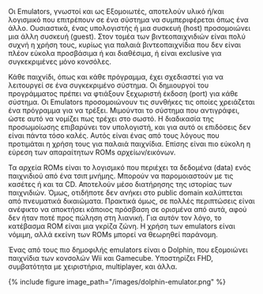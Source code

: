 Οι Emulators, γνωστοί και ως Εξομοιωτές, αποτελούν υλικό ή/και λογισμικό που επιτρέπουν σε ένα σύστημα να συμπεριφέρεται όπως ένα άλλο.
Ουσιαστικά, ένας υπολογιστής ή μια συσκευή (host) προσομοιώνει μια άλλη συσκευή (guest). 
Στον τομέα των βιντεοπαιχνιδιών είναι πολύ συχνή η χρήση τους, κυρίως για παλαιά βιντεοπαιχνίδια που δεν είναι πλέον εύκολα προσβάσιμα ή και διαθέσιμα, 
ή είναι exclusive για συγκεκριμένες μόνο κονσόλες.

Κάθε παιχνίδι, όπως και κάθε πρόγραμμα, έχει σχεδιαστεί για να λειτουργεί σε ένα συγκεκριμένο σύστημα. Οι δημιουργοί του προγράμματος πρέπει να φτιάξουν
ξεχωριστή έκδοση (port) για κάθε σύστημα. Οι Emulators προσομοιώνουν τις συνθήκες τις οποίες χρειάζεται ένα πρόγραμμα για να τρέξει. Μιμούνται το σύστημα που
αντιγράφει, ώστε αυτό να νομίζει πως τρέχει στο σωστό. Η διαδικασία της προσωμοίωσης επιβαρύνει τον υπολογιστή, και για αυτό οι επιδόσεις δεν είναι πάντα τόσο καλές.
Αυτός είναι ένας από τους λόγους που προτιμάται η χρήση τους για παλαιά παιχνίδια. Επίσης είναι πιο εύκολη η εύρεση των απαραίτητων ROMs αρχείων/εικόνων.

Τα αρχεία ROMs είναι το λογισμικό που περιέχει τα δεδομένα (data) ενός παιχνιδιού από ένα τσιπ μνήμης. Μπορούν να παρομοιαστούν με τις κασέτες ή και τα CD.
Αποτελούν μέσο διατήρησης της ιστορίας των παιχνιδιών. Όμως, οτιδήποτε δεν ανήκει στο public domain καλύπτεται από πνευματικά δικαιώματα. Πρακτικά όμως,
σε πολλές περιπτώσεις είναι ανέφικτο να αποκτήσει κάποιος πρόσβαση σε ορισμένα από αυτά, αφού δεν ήταν ποτέ προς πώληση στη λιανική. Για αυτόν τον λόγο, το
κατέβασμα ROM είναι μια γκρίζα ζώνη. Η χρήση των emulators είναι νόμιμη, αλλά εκείνη των ROMs μπορεί να θεωρηθεί παράνομη.

Ένας από τους πιο δημοφιλής emulators είναι ο Dolphin, που εξομοιώνει παιχνίδια των κονσολών Wii και Gamecube. Υποστηρίζει FHD, συμβατότητα με χειριστήρια, multiplayer,
και άλλα.

{% include figure image_path="/images/dolphin-emulator.png" %}
